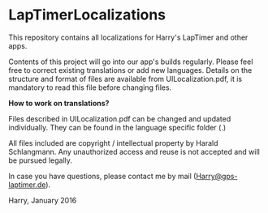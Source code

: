 # LapTimerLocalizations
This repository contains all localizations for Harry's LapTimer and other apps.

Contents of this project will go into our app's builds regularly. Please feel free to
correct existing translations or add new languages. Details on the structure and format 
of files are available from UILocalization.pdf, it is mandatory to read this file before 
changing files.

<b>How to work on translations?</b>

Files described in UILocalization.pdf can be changed and updated individually. They can
be found in the language specific folder (<lang>.)


All files included are copyright / intellectual property by Harald Schlangmann.
Any unauthorized access and reuse is not accepted and will be pursued legally.

In case you have questions, please contact me by mail (Harry@gps-laptimer.de).

Harry, January 2016
